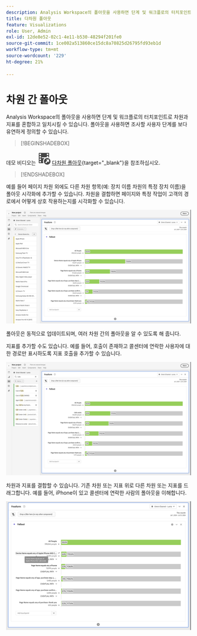 ```yaml
---
description: Analysis Workspace의 폴아웃을 사용하면 단계 및 워크플로의 터치포인트로서 차원과 지표를 짜 맞출 수 있습니다. 따라서 조사할 사용자 단계를 더욱 유연하게 정의할 수 있습니다.
title: 다차원 폴아웃
feature: Visualizations
role: User, Admin
exl-id: 12de8e52-02c1-4e11-b530-48294f201fe0
source-git-commit: 1ce002a513860ce15dc8a70825d26795fd93eb1d
workflow-type: tm+mt
source-wordcount: '229'
ht-degree: 21%

---
```


# 차원 간 폴아웃


Analysis Workspace의 폴아웃을 사용하면 단계 및 워크플로의 터치포인트로 차원과 지표를 혼합하고 일치시킬 수 있습니다. 폴아웃을 사용하면 조사할 사용자 단계를 보다 유연하게 정의할 수 있습니다.

>[!BEGINSHADEBOX]

데모 비디오는 ![VideoCheckedOut](/help/assets/icons/VideoCheckedOut.svg) [다차원 폴아웃](https://video.tv.adobe.com/v/24043?quality=12&learn=on){target="_blank"}을 참조하십시오.

>[!ENDSHADEBOX]

예를 들어 페이지 차원 외에도 다른 차원 항목(예: 장치 이름 차원의 특정 장치 이름)을 폴아웃 시각화에 추가할 수 있습니다. 차원을 결합하면 페이지와 특정 작업이 고객의 경로에서 어떻게 상호 작용하는지를 시각화할 수 있습니다.

![여러 차원을 터치포인트로 표시하는 모든 방문 보기.](assets/fallout-otherdimension.png)

폴아웃은 동적으로 업데이트되며, 여러 차원 간의 폴아웃을 알 수 있도록 해 줍니다.

지표를 추가할 수도 있습니다. 예를 들어, 호출이 존재하고 콜센터에 연락한 사용자에 대한 경로만 표시하도록 지표 호출을 추가할 수 있습니다.

![추가된 지표를 표시하는 모든 방문 보기: &quot;공유 사진&quot;.](assets/fallout-metrics.png)

차원과 지표를 결합할 수 있습니다. 기존 차원 또는 지표 위로 다른 차원 또는 지표를 드래그합니다. 예를 들어, iPhone이 있고 콜센터에 연락한 사람의 폴아웃을 이해합니다.

![추가된 동작 이름(공유 및 공유 사진 지표)을 표시하는 모든 방문 보기](assets/fallout-combined.png)
